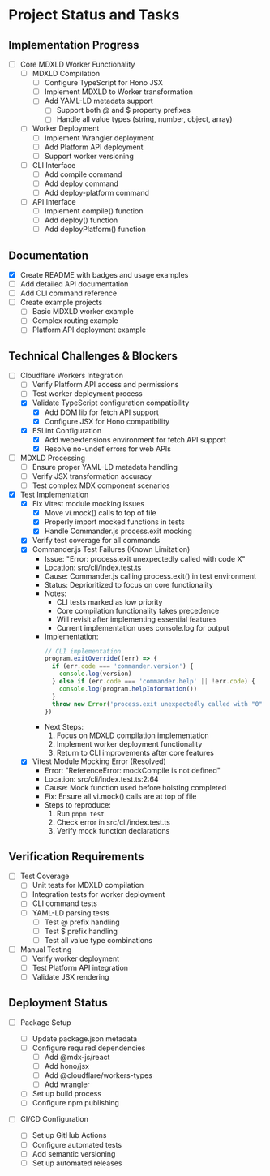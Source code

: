 # Project Status and Tasks

## Implementation Progress

- [ ] Core MDXLD Worker Functionality
  - [ ] MDXLD Compilation
    - [ ] Configure TypeScript for Hono JSX
    - [ ] Implement MDXLD to Worker transformation
    - [ ] Add YAML-LD metadata support
      - [ ] Support both @ and $ property prefixes
      - [ ] Handle all value types (string, number, object, array)
  - [ ] Worker Deployment
    - [ ] Implement Wrangler deployment
    - [ ] Add Platform API deployment
    - [ ] Support worker versioning
  - [ ] CLI Interface
    - [ ] Add compile command
    - [ ] Add deploy command
    - [ ] Add deploy-platform command
  - [ ] API Interface
    - [ ] Implement compile() function
    - [ ] Add deploy() function
    - [ ] Add deployPlatform() function

## Documentation

- [x] Create README with badges and usage examples
- [ ] Add detailed API documentation
- [ ] Add CLI command reference
- [ ] Create example projects
  - [ ] Basic MDXLD worker example
  - [ ] Complex routing example
  - [ ] Platform API deployment example

## Technical Challenges & Blockers

- [ ] Cloudflare Workers Integration
  - [ ] Verify Platform API access and permissions
  - [ ] Test worker deployment process
  - [x] Validate TypeScript configuration compatibility
    - [x] Add DOM lib for fetch API support
    - [x] Configure JSX for Hono compatibility
  - [x] ESLint Configuration
    - [x] Add webextensions environment for fetch API support
    - [x] Resolve no-undef errors for web APIs
- [ ] MDXLD Processing
  - [ ] Ensure proper YAML-LD metadata handling
  - [ ] Verify JSX transformation accuracy
  - [ ] Test complex MDX component scenarios
- [x] Test Implementation
  - [x] Fix Vitest module mocking issues
    - [x] Move vi.mock() calls to top of file
    - [x] Properly import mocked functions in tests
    - [x] Handle Commander.js process.exit mocking
  - [x] Verify test coverage for all commands
  - [x] Commander.js Test Failures (Known Limitation)
    - Issue: "Error: process.exit unexpectedly called with code X"
    - Location: src/cli/index.test.ts
    - Cause: Commander.js calling process.exit() in test environment
    - Status: Deprioritized to focus on core functionality
    - Notes:
      - CLI tests marked as low priority
      - Core compilation functionality takes precedence
      - Will revisit after implementing essential features
      - Current implementation uses console.log for output
    - Implementation:
      ```typescript
      // CLI implementation
      program.exitOverride((err) => {
        if (err.code === 'commander.version') {
          console.log(version)
        } else if (err.code === 'commander.help' || !err.code) {
          console.log(program.helpInformation())
        }
        throw new Error('process.exit unexpectedly called with "0"')
      })
      ```
    - Next Steps:
      1. Focus on MDXLD compilation implementation
      2. Implement worker deployment functionality
      3. Return to CLI improvements after core features
  - [x] Vitest Module Mocking Error (Resolved)
    - Error: "ReferenceError: mockCompile is not defined"
    - Location: src/cli/index.test.ts:2:64
    - Cause: Mock function used before hoisting completed
    - Fix: Ensure all vi.mock() calls are at top of file
    - Steps to reproduce:
      1. Run `pnpm test`
      2. Check error in src/cli/index.test.ts
      3. Verify mock function declarations

## Verification Requirements

- [ ] Test Coverage
  - [ ] Unit tests for MDXLD compilation
  - [ ] Integration tests for worker deployment
  - [ ] CLI command tests
  - [ ] YAML-LD parsing tests
    - [ ] Test @ prefix handling
    - [ ] Test $ prefix handling
    - [ ] Test all value type combinations
- [ ] Manual Testing
  - [ ] Verify worker deployment
  - [ ] Test Platform API integration
  - [ ] Validate JSX rendering

## Deployment Status

- [ ] Package Setup

  - [ ] Update package.json metadata
  - [ ] Configure required dependencies
    - [ ] Add @mdx-js/react
    - [ ] Add hono/jsx
    - [ ] Add @cloudflare/workers-types
    - [ ] Add wrangler
  - [ ] Set up build process
  - [ ] Configure npm publishing

- [ ] CI/CD Configuration
  - [ ] Set up GitHub Actions
  - [ ] Configure automated tests
  - [ ] Add semantic versioning
  - [ ] Set up automated releases
